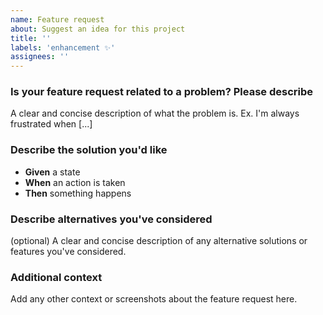```yaml
---
name: Feature request
about: Suggest an idea for this project
title: ''
labels: 'enhancement ✨'
assignees: ''
---
```


### Is your feature request related to a problem? Please describe

A clear and concise description of what the problem is. Ex. I'm always frustrated when [...]

### Describe the solution you'd like

- **Given** a state
- **When** an action is taken
- **Then** something happens

### Describe alternatives you've considered

(optional) A clear and concise description of any alternative solutions or features you've considered.

### Additional context

Add any other context or screenshots about the feature request here.
